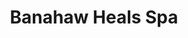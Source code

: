 ---
title: "Banahaw Heals Spa"
url: /santa-rosa/banahaw-heals-spa-rizal-boulevard-brgy-pooc/
shop: Massage
---